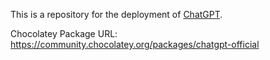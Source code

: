 ﻿This is a repository for the deployment of [ChatGPT](https://openai.com/chatgpt/download/).

Chocolatey Package URL: https://community.chocolatey.org/packages/chatgpt-official